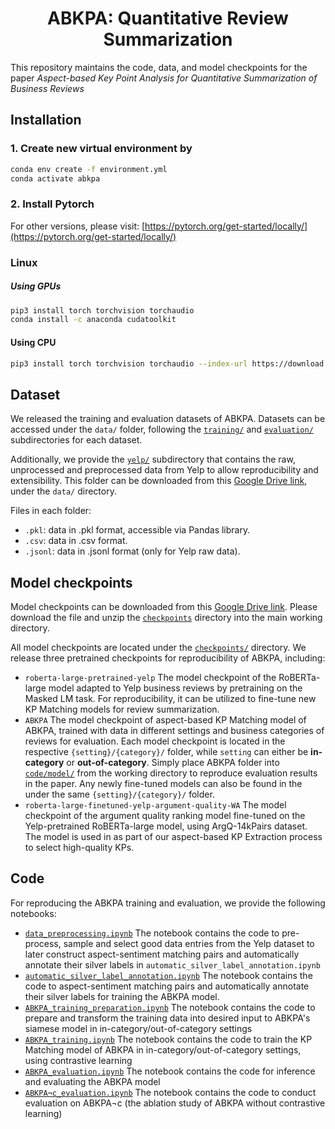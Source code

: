 <div align="center">

# ABKPA: Quantitative Review Summarization

</div>

This repository maintains the code, data, and model checkpoints for the paper *Aspect-based Key Point Analysis for Quantitative Summarization of Business Reviews*

## Installation
### 1. Create new virtual environment by
```bash
conda env create -f environment.yml
conda activate abkpa
```
### 2. Install Pytorch
For other versions, please visit: [https://pytorch.org/get-started/locally/](https://pytorch.org/get-started/locally/)
### Linux
##### Using GPUs
```bash
pip3 install torch torchvision torchaudio
conda install -c anaconda cudatoolkit
```
#### Using CPU
```bash
pip3 install torch torchvision torchaudio --index-url https://download.pytorch.org/whl/cpu
```

## Dataset
We released the training and evaluation datasets of ABKPA. Datasets can be accessed under the ```data/``` folder, 
following the [```training/```](/data/training) and [```evaluation/```](/data/evaluation) subdirectories for each dataset.

Additionally, we provide the  [```yelp/```](/data/yelp) subdirectory that contains the raw, unprocessed and preprocessed data from Yelp
to allow reproducibility and extensibility. This folder can be downloaded
from this [Google Drive link](https://drive.google.com/drive/folders/1kIEsac0e819rX63PmENPfTctWWww1mIC?usp=sharing), 
under the `data/` directory.

Files in each folder:
* ```.pkl```: data in .pkl format, accessible via Pandas library.
* ```.csv```: data in .csv format.
* ```.jsonl```: data in .jsonl format (only for Yelp raw data).

## Model checkpoints
Model checkpoints can be downloaded from this [Google Drive link](https://drive.google.com/drive/folders/1XvjLh3IrpfCxnPoxphId0DYTQB3Eca2Q?usp=sharing).
Please download the file and unzip the [```checkpoints```]() directory into the main working directory.

All model checkpoints are located under the [```checkpoints/```](/model) directory. We release three pretrained checkpoints for reproducibility of ABKPA, including:
- `roberta-large-pretrained-yelp` The model checkpoint of the RoBERTa-large model adapted to Yelp business reviews
by pretraining on the Masked LM task. For reproducibility, it can be utilized to fine-tune new KP Matching models for review summarization.
- `ABKPA` The model checkpoint of aspect-based KP Matching model of ABKPA, trained with data in different settings 
and business categories of reviews for evaluation.
Each model checkpoint is located in the respective ```{setting}/{category}/``` folder, while ```setting``` can either be **in-category** or **out-of-category**.
Simply place ABKPA folder into [```code/model/```](/model) from the working directory to reproduce evaluation results in the paper.
Any newly fine-tuned models can also be found in the under the same ```{setting}/{category}/``` folder.
- `roberta-large-finetuned-yelp-argument-quality-WA` The model checkpoint of the argument quality ranking model fine-tuned on the Yelp-pretrained RoBERTa-large model, 
using ArgQ-14kPairs dataset. The model is used in as part of our aspect-based KP Extraction process to select high-quality KPs.

## Code
For reproducing the ABKPA training and evaluation, we provide the following notebooks:
-  [```data_preprocessing.ipynb```](/code/data_preprocessing.ipynb) The notebook contains the code to pre-process, sample and select good data entries from 
the Yelp dataset to later construct aspect-sentiment matching pairs and automatically annotate their silver labels in ```automatic_silver_label_annotation.ipynb```
-  [```automatic_silver_label_annotation.ipynb```](/code/automatic_silver_label_annotation.ipynb) The notebook contains the code to aspect-sentiment matching pairs and automatically annotate their silver labels for training the ABKPA model.
-  [```ABKPA_training_preparation.ipynb```](/code/ABKPA_training_preparation.ipynb) The notebook contains the code to prepare and transform the training data into desired input to ABKPA's siamese model in in-category/out-of-category settings
-  [```ABKPA_training.ipynb```](/code/ABKPA_training.ipynb) The notebook contains the code to train the KP Matching model of ABKPA in in-category/out-of-category settings, using contrastive learning
-  [```ABKPA_evaluation.ipynb```](/code/ABKPA_evaluation.ipynb) The notebook contains the code for inference and evaluating the ABKPA model
-  [```ABKPA¬c_evaluation.ipynb```](/code/ABKPA¬c_evaluation.ipynb) The notebook contains the code to conduct evaluation on ABKPA¬c (the ablation study of ABKPA without contrastive learning)